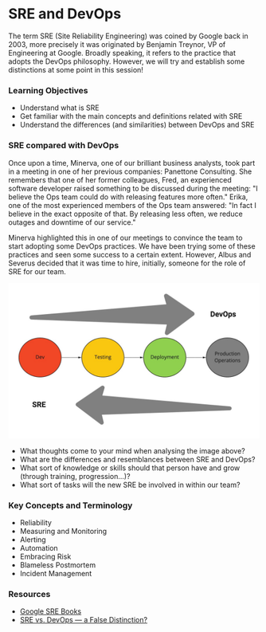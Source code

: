 # SRE and DevOps

The term SRE (Site Reliability Engineering) was coined by Google back in 2003, more precisely it was originated by Benjamin Treynor, VP of Engineering at Google. Broadly speaking, it refers to the practice that adopts the DevOps philosophy. However, we will try and establish some distinctions at some point in this session!


### Learning Objectives
- Understand what is SRE
- Get familiar with the main concepts and definitions related with SRE
- Understand the differences (and similarities) between DevOps and SRE


### SRE compared with DevOps
Once upon a time, Minerva, one of our brilliant business analysts, took part in a meeting in one of her previous companies: Panettone Consulting. She remembers that one of her former colleagues, Fred, an experienced software developer raised something to be discussed during the meeting: "I believe the Ops team could do with releasing features more often." Erika, one of the most experienced members of the Ops team answered: "In fact I believe in the exact opposite of that. By releasing less often, we reduce outages and downtime of our service."

Minerva highlighted this in one of our meetings to convince the team to start adopting some DevOps practices. We have been trying some of these practices and seen some success to a certain extent. However, Albus and Severus decided that it was time to hire, initially, someone for the role of SRE for our team.

![SRE and DevOps](assets/sre-and-devops.jpg?raw=true "SRE and DevOps")

- What thoughts come to your mind when analysing the image above?
- What are the differences and resemblances between SRE and DevOps?
- What sort of knowledge or skills should that person have and grow (through training, progression...)?
- What sort of tasks will the new SRE be involved in within our team?


### Key Concepts and Terminology
- Reliability
- Measuring and Monitoring
- Alerting
- Automation
- Embracing Risk
- Blameless Postmortem
- Incident Management


### Resources
- [Google SRE Books](https://sre.google/books/)
- [SRE vs. DevOps — a False Distinction?](https://devops.com/sre-vs-devops-false-distinction/)
